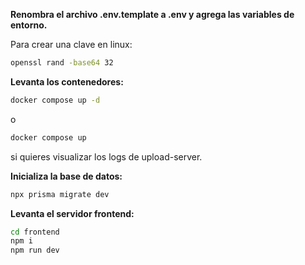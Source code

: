 **Renombra el archivo .env.template a .env y agrega las variables de entorno.**

Para crear una clave en linux:
```bash
openssl rand -base64 32
```

**Levanta los contenedores:**
```bash
docker compose up -d
```
o
```bash
docker compose up
```
si quieres visualizar los logs de upload-server.
<br>

**Inicializa la base de datos:**
```bash
npx prisma migrate dev
```

**Levanta el servidor frontend:**
```bash
cd frontend
npm i
npm run dev
```